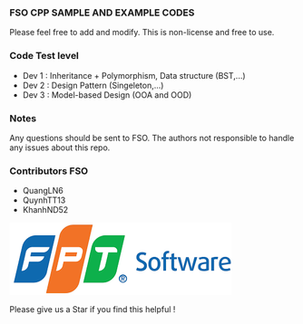 ### FSO CPP SAMPLE AND EXAMPLE CODES

Please feel free to add and modify. This is non-license and free to use.

### Code Test level

* Dev 1 : Inheritance + Polymorphism, Data structure (BST,...)
* Dev 2 : Design Pattern (Singeleton,...)
* Dev 3 : Model-based Design (OOA and OOD)

### Notes

Any questions should be sent to FSO. The authors not responsible to handle any issues about this repo.

### Contributors FSO

* QuangLN6
* QuynhTT13
* KhanhND52

![](https://github.com/lenhatquang2512/fso_training_CPP_Code_test/blob/master/fso.png)

Please give us a Star if you find this helpful !
